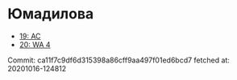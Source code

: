 # Юмадилова
- [19: AC](19.md)
- [20: WA 4](20.md)

Commit: ca11f7c9df6d315398a86cff9aa497f01ed6bcd7
 fetched at: 20201016-124812
